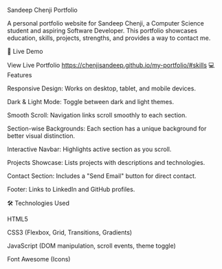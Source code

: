 Sandeep Chenji Portfolio

A personal portfolio website for Sandeep Chenji, a Computer Science student and aspiring Software Developer. This portfolio showcases education, skills, projects, strengths, and provides a way to contact me.

🔗 Live Demo

View Live Portfolio
 https://chenjisandeep.github.io/my-portfolio/#skills
💻 Features

Responsive Design: Works on desktop, tablet, and mobile devices.

Dark & Light Mode: Toggle between dark and light themes.

Smooth Scroll: Navigation links scroll smoothly to each section.

Section-wise Backgrounds: Each section has a unique background for better visual distinction.

Interactive Navbar: Highlights active section as you scroll.

Projects Showcase: Lists projects with descriptions and technologies.

Contact Section: Includes a "Send Email" button for direct contact.

Footer: Links to LinkedIn and GitHub profiles.

🛠 Technologies Used

HTML5

CSS3 (Flexbox, Grid, Transitions, Gradients)

JavaScript (DOM manipulation, scroll events, theme toggle)

Font Awesome (Icons)
